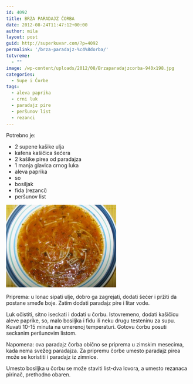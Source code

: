 ```yaml
---
id: 4092
title: BRZA PARADAJZ ČORBA
date: 2012-08-24T11:47:12+00:00
author: mila
layout: post
guid: http://superkuvar.com/?p=4092
permalink: '/brza-paradajz-%c4%8dorba/'
totvreme:
  - ""
image: /wp-content/uploads/2012/08/Brzaparadajzcorba-940x198.jpg
categories:
  - Supe i Čorbe
tags:
  - aleva paprika
  - crni luk
  - paradajz pire
  - peršunov list
  - rezanci
---
```

Potrebno je:

  * 2 supene kašike ulja
  * kafena kašičica šećera
  * 2 kašike pirea od paradajza
  * 1 manja glavica crnog luka
  * aleva paprika
  * so
  * bosiljak
  * fida (rezanci)
  * peršunov list

<img class="alignnone size-medium wp-image-4094" title="Brzaparadajzcorba" src="/wp-content/uploads/2012/08/Brzaparadajzcorba-300x225.jpg" alt="" width="300" height="225" /> 

Priprema: u lonac sipati ulje, dobro ga zagrejati, dodati šećer i pržiti da postane smeđe boje. Zatim dodati paradajz pire i litar vode.

Luk očistiti, sitno iseckati i dodati u čorbu. Istovremeno, dodati kašičicu aleve paprike, so, malo bosiljka i fidu ili neku drugu testeninu za supu. Kuvati 10-15 minuta na umerenoj temperaturi. Gotovu čorbu posuti seckanim peršunovim listom.

Napomena: ova paradajz čorba obično se priprema u zimskim mesecima, kada nema svežeg paradajza. Za pripremu čorbe umesto paradajz pirea može se koristiti i paradajz iz zimnice.

Umesto bosiljka u čorbu se može staviti list-dva lovora, a umesto rezanaca pirinač, prethodno obaren.